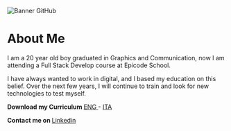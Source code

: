 ![Banner GitHub](https://github.com/andbardii/andbardii/assets/126244632/9936cf3c-d98b-4c3d-b0ea-1a80fb5cdd7d)

# About Me
I am a 20 year old boy graduated in Graphics and Communication, now I am attending a Full Stack Develop course at Epicode School.

I have always wanted to work in digital, and I based my education on this belief. Over the next few years, I will continue to train and look for new technologies to test myself.

<b> Download my Curriculum </b>
[ENG ](https://github.com/andbardii/andbardii/files/12503460/Curriculum.ENG.pdf)-
[ ITA](https://github.com/andbardii/andbardii/files/12503462/Curriculum.ITA.pdf)


<b> Contact me on </b>
[Linkedin](https://www.linkedin.com/in/andbardii)
